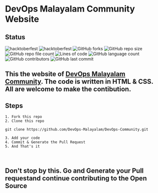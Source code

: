 # DevOps Malayalam Community Website

## Status
![hacktoberfest](https://img.shields.io/badge/DevOps-Community-red)
![hacktoberfest](https://img.shields.io/badge/Hacktoberfest-2021-red)
![GitHub forks](https://img.shields.io/github/forks/DevOps-Malayalam/DevOps-Community?label=Fork&style=flat-square)
![GitHub repo size](https://img.shields.io/github/repo-size/DevOps-Malayalam/DevOps-Community?style=flat-square)
![GitHub repo file count](https://img.shields.io/github/directory-file-count/DevOps-Malayalam/DevOps-Community?style=flat-square)
![Lines of code](https://img.shields.io/tokei/lines/github/DevOps-Malayalam/DevOps-Community?style=flat-square)
![GitHub language count](https://img.shields.io/github/languages/count/DevOps-Malayalam/DevOps-Community?style=flat-square)
![GitHub contributors](https://img.shields.io/github/contributors/DevOps-Malayalam/DevOps-Community?style=flat-square)
![GitHub last commit](https://img.shields.io/github/last-commit/DevOps-Malayalam/DevOps-Community?style=flat-square)


## This the website of [DevOps Malayalam Community](https://devopsmalayalam.io). The code is written in HTML & CSS. All are welcome to make the contibution.

## Steps
    1. Fork this repo
    2. Clone this repo
```git clone https://github.com/DevOps-Malayalam/DevOps-Community.git``` <br>

    3. Add your code 
    4. Commit & Generate the Pull Request
    5. And That's it


<br>

## Don't stop by this. Go and Generate your Pull requestand continue contributing to the Open Source